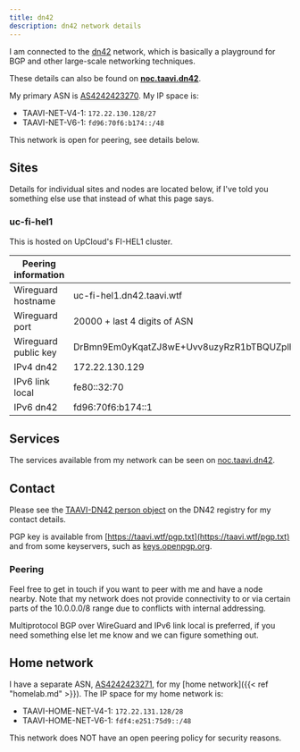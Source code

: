 ```yaml
---
title: dn42
description: dn42 network details
---
```


I am connected to the [dn42](https://dn42.dev) network, which is basically a playground for BGP and other large-scale networking techniques.

These details can also be found on **[noc.taavi.dn42](https://noc.taavi.dn42)**.

My primary ASN is [AS4242423270](https://explorer.burble.com/#/aut-num/AS4242423270). My IP space is:

* TAAVI-NET-V4-1: `172.22.130.128/27`
* TAAVI-NET-V6-1: `fd96:70f6:b174::/48`

This network is open for peering, see details below.

## Sites

Details for individual sites and nodes are located below, if I've told you
something else use that instead of what this page says.

### uc-fi-hel1

This is hosted on UpCloud's FI-HEL1 cluster.

| Peering information | |
|---|---|
| Wireguard hostname | uc-fi-hel1.dn42.taavi.wtf |
| Wireguard port | 20000 + last 4 digits of ASN |
| Wireguard public key | DrBmn9Em0yKqatZJ8wE+Uvv8uzyRzR1bTBQUZplhIXQ= |
| IPv4 dn42 | 172.22.130.129 |
| IPv6 link local | fe80::32:70 |
| IPv6 dn42 | fd96:70f6:b174::1 |

## Services

The services available from my network can be seen on [noc.taavi.dn42](https://noc.taavi.dn42).

## Contact

Please see the [TAAVI-DN42 person object](https://explorer.burble.com/#/person/TAAVI-DN42)
on the DN42 registry for my contact details.

PGP key is available from [https://taavi.wtf/pgp.txt](https://taavi.wtf/pgp.txt)
and from some keyservers, such as [keys.openpgp.org](https://keys.openpgp.org/vks/v1/by-fingerprint/3465469CB19D61E5E2EA8AFBEF242F709F912FBE).

### Peering

Feel free to get in touch if you want to peer with me and have a node nearby.
Note that my network does not provide connectivity to or via certain parts of
the 10.0.0.0/8 range due to conflicts with internal addressing.

Multiprotocol BGP over WireGuard and IPv6 link local is preferred, if you need
something else let me know and we can figure something out.

## Home network

I have a separate ASN, [AS4242423271](https://explorer.burble.com/#/aut-num/AS4242423271),
for my [home network]({{< ref "homelab.md" >}}). The IP space for my home
network is:

* TAAVI-HOME-NET-V4-1: `172.22.131.128/28`
* TAAVI-HOME-NET-V6-1: `fdf4:e251:75d9::/48` 

This network does NOT have an open peering policy for security reasons.
